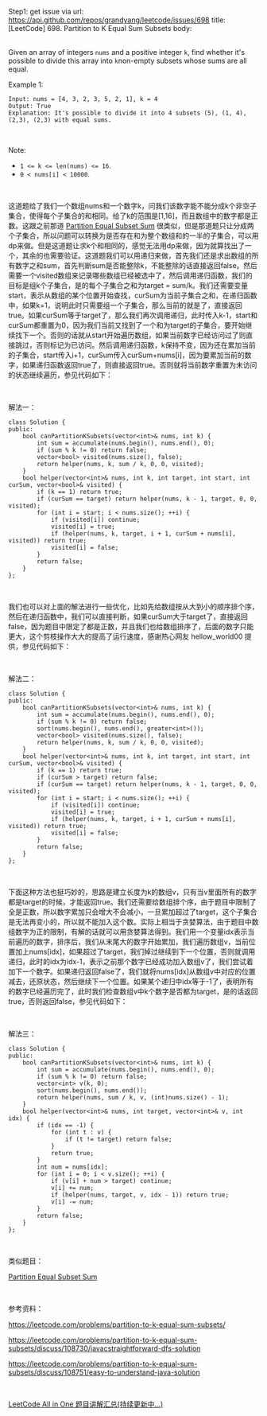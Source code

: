 Step1: get issue via url: https://api.github.com/repos/grandyang/leetcode/issues/698 
 title:[LeetCode] 698. Partition to K Equal Sum Subsets 
 body:  
  

Given an array of integers `nums` and a positive integer `k`, find whether it's possible to divide this array into `k`non-empty subsets whose sums are all equal.

Example 1:
    
    
    Input: nums = [4, 3, 2, 3, 5, 2, 1], k = 4
    Output: True
    Explanation: It's possible to divide it into 4 subsets (5), (1, 4), (2,3), (2,3) with equal sums.
    

 

Note:

  * `1 <= k <= len(nums) <= 16`.
  * `0 < nums[i] < 10000`.



 

这道题给了我们一个数组nums和一个数字k，问我们该数字能不能分成k个非空子集合，使得每个子集合的和相同。给了k的范围是[1,16]，而且数组中的数字都是正数。这跟之前那道 [Partition Equal Subset Sum](http://www.cnblogs.com/grandyang/p/5951422.html) 很类似，但是那道题只让分成两个子集合，所以问题可以转换为是否存在和为整个数组和的一半的子集合，可以用dp来做。但是这道题让求k个和相同的，感觉无法用dp来做，因为就算找出了一个，其余的也需要验证。这道题我们可以用递归来做，首先我们还是求出数组的所有数字之和sum，首先判断sum是否能整除k，不能整除的话直接返回false。然后需要一个visited数组来记录哪些数组已经被选中了，然后调用递归函数，我们的目标是组k个子集合，是的每个子集合之和为target = sum/k。我们还需要变量start，表示从数组的某个位置开始查找，curSum为当前子集合之和，在递归函数中，如果k=1，说明此时只需要组一个子集合，那么当前的就是了，直接返回true。如果curSum等于target了，那么我们再次调用递归，此时传入k-1，start和curSum都重置为0，因为我们当前又找到了一个和为target的子集合，要开始继续找下一个。否则的话就从start开始遍历数组，如果当前数字已经访问过了则直接跳过，否则标记为已访问。然后调用递归函数，k保持不变，因为还在累加当前的子集合，start传入i+1，curSum传入curSum+nums[i]，因为要累加当前的数字，如果递归函数返回true了，则直接返回true。否则就将当前数字重置为未访问的状态继续遍历，参见代码如下：

 

解法一：
    
    
    class Solution {
    public:
        bool canPartitionKSubsets(vector<int>& nums, int k) {
            int sum = accumulate(nums.begin(), nums.end(), 0);
            if (sum % k != 0) return false;
            vector<bool> visited(nums.size(), false);
            return helper(nums, k, sum / k, 0, 0, visited);
        }
        bool helper(vector<int>& nums, int k, int target, int start, int curSum, vector<bool>& visited) {
            if (k == 1) return true;
            if (curSum == target) return helper(nums, k - 1, target, 0, 0, visited);
            for (int i = start; i < nums.size(); ++i) {
                if (visited[i]) continue;
                visited[i] = true;
                if (helper(nums, k, target, i + 1, curSum + nums[i], visited)) return true;
                visited[i] = false;
            }
            return false;
        }
    };

 

我们也可以对上面的解法进行一些优化，比如先给数组按从大到小的顺序排个序，然后在递归函数中，我们可以直接判断，如果curSum大于target了，直接返回false，因为题目中限定了都是正数，并且我们也给数组排序了，后面的数字只能更大，这个剪枝操作大大的提高了运行速度，感谢热心网友 hellow_world00 提供，参见代码如下：

 

解法二：
    
    
    class Solution {
    public:
        bool canPartitionKSubsets(vector<int>& nums, int k) {
            int sum = accumulate(nums.begin(), nums.end(), 0);
            if (sum % k != 0) return false;
            sort(nums.begin(), nums.end(), greater<int>());
            vector<bool> visited(nums.size(), false);
            return helper(nums, k, sum / k, 0, 0, visited);
        }
        bool helper(vector<int>& nums, int k, int target, int start, int curSum, vector<bool>& visited) {
            if (k == 1) return true;
            if (curSum > target) return false;
            if (curSum == target) return helper(nums, k - 1, target, 0, 0, visited);  
            for (int i = start; i < nums.size(); ++i) {
                if (visited[i]) continue;
                visited[i] = true;
                if (helper(nums, k, target, i + 1, curSum + nums[i], visited)) return true;
                visited[i] = false;
            }
            return false;
        }
    };

 

下面这种方法也挺巧妙的，思路是建立长度为k的数组v，只有当v里面所有的数字都是target的时候，才能返回true。我们还需要给数组排个序，由于题目中限制了全是正数，所以数字累加只会增大不会减小，一旦累加超过了target，这个子集合是无法再变小的，所以就不能加入这个数。实际上相当于贪婪算法，由于题目中数组数字为正的限制，有解的话就可以用贪婪算法得到。我们用一个变量idx表示当前遍历的数字，排序后，我们从末尾大的数字开始累加，我们遍历数组v，当前位置加上nums[idx]，如果超过了target，我们掉过继续到下一个位置，否则就调用递归，此时的idx为idx-1，表示之前那个数字已经成功加入数组v了，我们尝试着加下一个数字。如果递归返回false了，我们就将nums[idx]从数组v中对应的位置减去，还原状态，然后继续下一个位置。如果某个递归中idx等于-1了，表明所有的数字已经遍历完了，此时我们检查数组v中k个数字是否都为target，是的话返回true，否则返回false，参见代码如下：

 

解法三：
    
    
    class Solution {
    public:
        bool canPartitionKSubsets(vector<int>& nums, int k) {
            int sum = accumulate(nums.begin(), nums.end(), 0);
            if (sum % k != 0) return false;
            vector<int> v(k, 0);
            sort(nums.begin(), nums.end());
            return helper(nums, sum / k, v, (int)nums.size() - 1);
        }
        bool helper(vector<int>& nums, int target, vector<int>& v, int idx) {
            if (idx == -1) {
                for (int t : v) {
                    if (t != target) return false;
                }
                return true;
            }
            int num = nums[idx];
            for (int i = 0; i < v.size(); ++i) {
                if (v[i] + num > target) continue;
                v[i] += num;
                if (helper(nums, target, v, idx - 1)) return true;
                v[i] -= num;
            }
            return false;
        }
    };

 

类似题目：

[Partition Equal Subset Sum](http://www.cnblogs.com/grandyang/p/5951422.html)

 

参考资料：

<https://leetcode.com/problems/partition-to-k-equal-sum-subsets/>

<https://leetcode.com/problems/partition-to-k-equal-sum-subsets/discuss/108730/javacstraightforward-dfs-solution>

<https://leetcode.com/problems/partition-to-k-equal-sum-subsets/discuss/108751/easy-to-understand-java-solution>

 

[LeetCode All in One 题目讲解汇总(持续更新中...)](http://www.cnblogs.com/grandyang/p/4606334.html)
